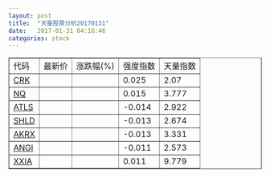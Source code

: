 ```yaml
---
layout: post
title:  "天量股票分析20170131"
date:   2017-01-31 04:16:46
categories: stock
---
```

<script type="text/javascript">
var stockList = []
stockList.push('gb_crk');
stockList.push('gb_nq');
stockList.push('gb_atls');
stockList.push('gb_shld');
stockList.push('gb_akrx');
stockList.push('gb_angi');
stockList.push('gb_xxia');
</script>

<table border="1">
 <tr>
  <td>代码</td>
  <td>最新价</td>
  <td>涨跌幅(%)</td>
 <td>强度指数</td>
 <td>天量指数</td>
</tr>
  <tr id="crk"><td><a href="http://stock.finance.sina.com.cn/usstock/quotes/CRK.html" target="_blank">CRK</a></td><td></td><td></td><td>0.025</td><td>2.07</td></tr>
  <tr id="nq"><td><a href="http://stock.finance.sina.com.cn/usstock/quotes/NQ.html" target="_blank">NQ</a></td><td></td><td></td><td>0.015</td><td>3.777</td></tr>
  <tr id="atls"><td><a href="http://stock.finance.sina.com.cn/usstock/quotes/ATLS.html" target="_blank">ATLS</a></td><td></td><td></td><td>-0.014</td><td>2.922</td></tr>
  <tr id="shld"><td><a href="http://stock.finance.sina.com.cn/usstock/quotes/SHLD.html" target="_blank">SHLD</a></td><td></td><td></td><td>-0.013</td><td>2.674</td></tr>
  <tr id="akrx"><td><a href="http://stock.finance.sina.com.cn/usstock/quotes/AKRX.html" target="_blank">AKRX</a></td><td></td><td></td><td>-0.013</td><td>3.331</td></tr>
  <tr id="angi"><td><a href="http://stock.finance.sina.com.cn/usstock/quotes/ANGI.html" target="_blank">ANGI</a></td><td></td><td></td><td>-0.011</td><td>2.573</td></tr>
  <tr id="xxia"><td><a href="http://stock.finance.sina.com.cn/usstock/quotes/XXIA.html" target="_blank">XXIA</a></td><td></td><td></td><td>0.011</td><td>9.779</td></tr>
</table>
